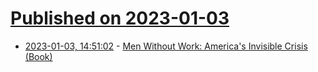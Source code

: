 # [Published on 2023-01-03](index.md)

* [2023-01-03, 14:51:02](https://news.ycombinator.com/item?id=34232037) - [Men Without Work: America's Invisible Crisis (Book)](https://en.wikipedia.org/wiki/Men_Without_Work_(book))
